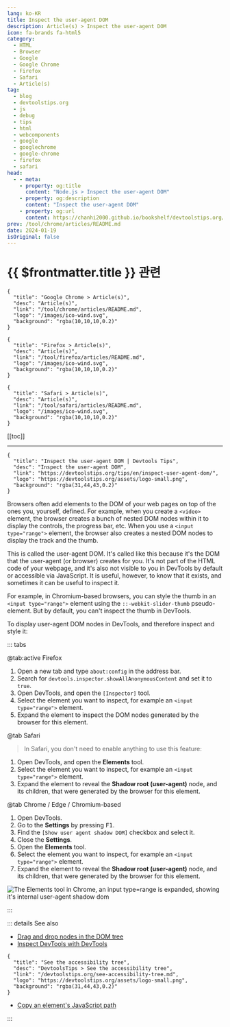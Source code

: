 ```yaml
---
lang: ko-KR
title: Inspect the user-agent DOM
description: Article(s) > Inspect the user-agent DOM
icon: fa-brands fa-html5
category: 
  - HTML
  - Browser
  - Google
  - Google Chrome
  - Firefox
  - Safari
  - Article(s)
tag: 
  - blog
  - devtoolstips.org
  - js
  - debug
  - tips
  - html
  - webcomponents
  - google
  - googlechrome
  - google-chrome
  - firefox
  - safari
head:
  - - meta:
    - property: og:title
      content: "Node.js > Inspect the user-agent DOM"
    - property: og:description
      content: "Inspect the user-agent DOM"
    - property: og:url
      content: https://chanhi2000.github.io/bookshelf/devtoolstips.org/inspect-user-agent-dom.html
prev: /tool/chrome/articles/README.md
date: 2024-01-19
isOriginal: false
---
```


# {{ $frontmatter.title }} 관련

```component VPCard
{
  "title": "Google Chrome > Article(s)",
  "desc": "Article(s)",
  "link": "/tool/chrome/articles/README.md",
  "logo": "/images/ico-wind.svg",
  "background": "rgba(10,10,10,0.2)"
}
```

```component VPCard
{
  "title": "Firefox > Article(s)",
  "desc": "Article(s)",
  "link": "/tool/firefox/articles/README.md",
  "logo": "/images/ico-wind.svg",
  "background": "rgba(10,10,10,0.2)"
}
```

```component VPCard
{
  "title": "Safari > Article(s)",
  "desc": "Article(s)",
  "link": "/tool/safari/articles/README.md",
  "logo": "/images/ico-wind.svg",
  "background": "rgba(10,10,10,0.2)"
}
```

[[toc]]

---

```component VPCard
{
  "title": "Inspect the user-agent DOM | Devtools Tips",
  "desc": "Inspect the user-agent DOM",
  "link": "https://devtoolstips.org/tips/en/inspect-user-agent-dom/",
  "logo": "https://devtoolstips.org/assets/logo-small.png",
  "background": "rgba(31,44,43,0.2)"
}
```


Browsers often add elements to the DOM of your web pages on top of the ones you, yourself, defined. For example, when you create a `<video>` element, the browser creates a bunch of nested DOM nodes within it to display the controls, the progress bar, etc. When you use a `<input type="range">` element, the browser also creates a nested DOM nodes to display the track and the thumb.

This is called the user-agent DOM. It's called like this because it's the DOM that the user-agent (or browser) creates for you. It's not part of the HTML code of your webpage, and it's also not visible to you in DevTools by default or accessible via JavaScript. It is useful, however, to know that it exists, and sometimes it can be useful to inspect it.

For example, in Chromium-based browsers, you can style the thumb in an `<input type="range">` element using the `::-webkit-slider-thumb` pseudo-element. But by default, you can't inspect the thumb in DevTools.

To display user-agent DOM nodes in DevTools, and therefore inspect and style it:

::: tabs

@tab:active <FontIcon icon="fa-brands fa-firefox-browser"/>Firefox

1. Open a new tab and type `about:config` in the address bar.
2. Search for `devtools.inspector.showAllAnonymousContent` and set it to <FontIcon icon="iconfont icon-boolean"/>`true`.
3. Open DevTools, and open the <FontIcon icon="iconfont icon-select"/>`[Inspector]` tool.
4. Select the element you want to inspect, for example an `<input type="range">` element.
5. Expand the element to inspect the DOM nodes generated by the browser for this element.

@tab <FontIcon icon="fa-brands fa-safari"/>Safari

> In <FontIcon icon="fa-brands fa-safari"/>Safari, you don't need to enable anything to use this feature:

1. Open DevTools, and open the **Elements** tool.
2. Select the element you want to inspect, for example an `<input type="range">` element.
3. Expand the element to reveal the **Shadow root (user-agent)** node, and its children, that were generated by the browser for this element.

@tab <FontIcon icon="fa-brands fa-chrome"/>Chrome / <FontIcon icon="fa-brands fa-edge"/>Edge / Chromium-based

1. Open DevTools.
2. Go to the **Settings** by pressing <kbd>F1</kbd>.
3. Find the <FontIcon icon="iconfont icon-select"/>`[Show user agent shadow DOM]` checkbox and select it.
4. Close the **Settings**.
5. Open the **Elements** tool.
6. Select the element you want to inspect, for example an `<input type="range">` element.
7. Expand the element to reveal the **Shadow root (user-agent)** node, and its children, that were generated by the browser for this element.

![The Elements tool in <FontIcon icon="fa-brands fa-chrome"/>Chrome, an input `type=range` is expanded, showing it's internal user-agent shadow dom](https://devtoolstips.org/assets/img/inspect-user-agent-dom.png)

:::

::: details See also

- [Drag and drop nodes in the DOM tree](https://devtoolstips.org/tips/en/drag-drop-dom-nodes) <!-- TODO: add VPCard -->
- [Inspect DevTools with DevTools](https://devtoolstips.org/tips/en/inspect-devtools-with-devtools) <!-- TODO: add VPCard -->

```component VPCard
{
  "title": "See the accessibility tree",
  "desc": "DevtoolsTips > See the accessibility tree",
  "link": "/devtoolstips.org/see-accessibility-tree.md",
  "logo": "https://devtoolstips.org/assets/logo-small.png",
  "background": "rgba(31,44,43,0.2)"
}
```

- [Copy an element's JavaScript path](https://devtoolstips.org/tips/en/copy-element-js-path) <!-- TODO: add VPCard -->

:::
